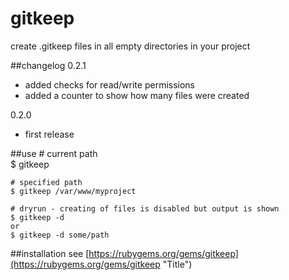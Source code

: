 gitkeep
=======

create .gitkeep files in all empty directories in your project

##changelog
0.2.1  
-   added checks for read/write permissions  
-   added a counter to show how many files were created  
    
0.2.0  
-   first release


##use
    # current path    
    $ gitkeep
    
    # specified path
    $ gitkeep /var/www/myproject
    
    # dryrun - creating of files is disabled but output is shown
    $ gitkeep -d
    or
    $ gitkeep -d some/path


##installation
see [https://rubygems.org/gems/gitkeep](https://rubygems.org/gems/gitkeep "Title")